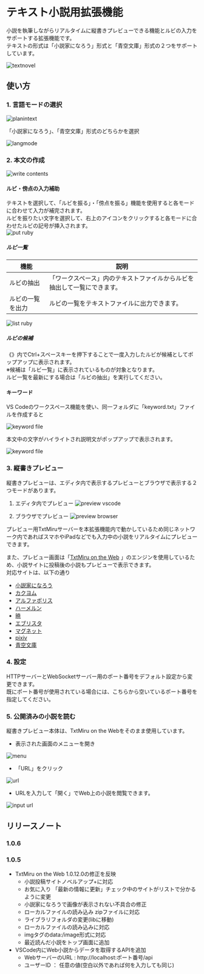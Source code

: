 # テキスト小説用拡張機能

小説を執筆しながらリアルタイムに縦書きプレビューできる機能とルビの入力をサポートする拡張機能です。<br>
テキストの形式は「小説家になろう」形式と「青空文庫」形式の２つをサポートしています。

![textnovel](./image/text-novel-top.gif)

## 使い方

### 1. 言語モードの選択
![planintext](./image/text-novel-01.png)

「小説家になろう」、「青空文庫」形式のどちらかを選択

![langmode](./image/text-novel-02.png)

### 2. 本文の作成
![write contents](./image/text-novel-03.png)
#### ルビ・傍点の入力補助

テキストを選択して、「ルビを振る」・「傍点を振る」機能を使用すると各モードに合わせて入力が補完されます。<br>
ルビを振りたい文字を選択して、右上のアイコンをクリックすると各モードに合わせたルビの記号が挿入されます。<br>
![put ruby](./image/text-novel-04.png)

##### ルビ一覧
| 機能 | 説明 |
| ---- | ---- |
|ルビの抽出|「ワークスペース」内のテキストファイルからルビを抽出して一覧にできます。|
|ルビの一覧を出力|ルビの一覧をテキストファイルに出力できます。|

![list ruby](./image/text-novel-ruby.gif)

##### ルビの候補
《》内でCtrl+スペースキーを押下することで一度入力したルビが候補としてポップアップに表示されます。<br>
※候補は「ルビ一覧」に表示されているものが対象となります。<br>
ルビ一覧を最新にする場合は「ルビの抽出」を実行してください。

#### キーワード
VS Codeのワークスペース機能を使い、同一フォルダに「keyword.txt」ファイルを作成すると

![keyword file](./image/text-novel-10.png)

本文中の文字がハイライトされ説明文がポップアップで表示されます。

![keyword file](./image/text-novel-11.png)

### 3. 縦書きプレビュー

縦書きプレビューは、エディタ内で表示するプレビューとブラウザで表示する２つモードがあります。
1. エディタ内でプレビュー
![preview vscode](./image/text-novel-05.png)

2. ブラウザでプレビュー
![preview browser](./image/text-novel-06.png)

プレビュー用TxtMiruサーバーを本拡張機能内で動かしているため同じネットワーク内であればスマホやiPadなどでも入力中の小説をリアルタイムにプレビューできます。

また、プレビュー画面は「[TxtMiru on the Web](https://gearsns.github.io/TxtMiruOnTheWeb/index.html) 」のエンジンを使用しているため、小説サイトに投稿後の小説もプレビューで表示できます。<br>
対応サイトは、以下の通り
* [小説家になろう](https://syosetu.com)
* [カクヨム](https://kakuyomu.jp)
* [アルファポリス](https://www.alphapolis.co.jp)
* [ハーメルン](https://syosetu.org)
* [暁](http://www.akatsuki-novels.com/)
* [エブリスタ](https://estar.jp)
* [マグネット](https://www.magnet-novels.com)
* [pixiv](https://www.pixiv.net/novel)
* [青空文庫](https://www.aozora.gr.jp)

### 4. 設定

HTTPサーバーとWebSocketサーバー用のポート番号をデフォルト設定から変更できます。<br>
既にポート番号が使用されている場合には、こちらから空いているポート番号を指定してください。

### 5. 公開済みの小説を読む

縦書きプレビュー本体は、TxtMiru on the Webをそのまま使用しています。
* 表示された画面のメニューを開き

![menu](./image/text-novel-07.png)
* 「URL」をクリック

![url](./image/text-novel-08.png)
* URLを入力して「開く」でWeb上の小説を閲覧できます。

![input url](./image/text-novel-09.png)

## リリースノート
### 1.0.6
### 1.0.5

* TxtMiru on the Web 1.0.12.0の修正を反映
	* 小説投稿サイトノベルアップ+に対応
	* お気に入り 「最新の情報に更新」チェック中のサイトがリストで分かるように変更
	* 小説家になろうで画像が表示されない不具合の修正
	* ローカルファイルの読み込み zipファイルに対応
	* ライブラリフォルダの変更(libに移動)
	* ローカルファイルの読み込みに対応
	* imgタグのdata:/image形式に対応
	* 最近読んだ小説をトップ画面に追加
* VSCode内にWeb小説からデータを取得するAPIを追加
	* WebサーバーのURL : http://localhost:ポート番号/api
	* ユーザーID ： 任意の値(空白以外であれば何を入力しても同じ)